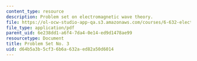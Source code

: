 ```yaml
---
content_type: resource
description: Problem set on electromagnetic wave theory.
file: https://ol-ocw-studio-app-qa.s3.amazonaws.com/courses/6-632-electromagnetic-wave-theory-spring-2003/d64b5a3b5cf36b6a632aed82a50d6014_ps3.pdf
file_type: application/pdf
parent_uid: 6e238dd1-a6f4-7da4-0e14-ed9d1478ae99
resourcetype: Document
title: Problem Set No. 3
uid: d64b5a3b-5cf3-6b6a-632a-ed82a50d6014
---
```

